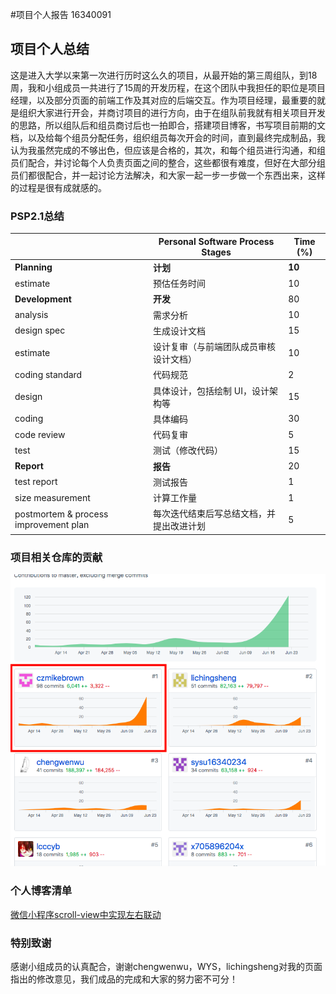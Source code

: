 #项目个人报告 16340091

## 项目个人总结
这是进入大学以来第一次进行历时这么久的项目，从最开始的第三周组队，到18周，我和小组成员一共进行了15周的开发历程，在这个团队中我担任的职位是项目经理，以及部分页面的前端工作及其对应的后端交互。作为项目经理，最重要的就是组织大家进行开会，并商讨项目的进行方向，由于在组队前我就有相关项目开发的思路，所以组队后和组员商讨后也一拍即合，搭建项目博客，书写项目前期的文档，以及给每个组员分配任务，组织组员每次开会的时间，直到最终完成制品，我认为我虽然完成的不够出色，但应该是合格的，其次，和每个组员进行沟通，和组员们配合，并讨论每个人负责页面之间的整合，这些都很有难度，但好在大部分组员们都很配合，并一起讨论方法解决，和大家一起一步一步做一个东西出来，这样的过程是很有成就感的。
### PSP2.1总结

|                                       | Personal Software Process Stages         | Time (%) |
| ------------------------------------- | ---------------------------------------- | -------- |
| **Planning**                          | **计划**                                 | **10**   |
| estimate                              | 预估任务时间                             | 10       |
| **Development**                       | **开发**                                 | 80       |
| analysis                              | 需求分析                                 | 10       |
| design spec                           | 生成设计文档                             | 15        |
| estimate                              | 设计复审（与前端团队成员审核设计文档）   | 10       |
| coding standard                       | 代码规范                                 | 2        |
| design                                | 具体设计，包括绘制 UI，设计架构等        | 15       |
| coding                                | 具体编码                                 | 30       |
| code review                           | 代码复审                                 | 5        |
| test                                  | 测试（修改代码）                         | 15       |
| **Report**                            | **报告**                                 | 20       |
| test report                           | 测试报告                                 | 1        |
| size measurement                      | 计算工作量                               | 1        |
| postmortem & process improvement plan | 每次迭代结束后写总结文档，并提出改进计划 | 5        |

### 项目相关仓库的贡献
![个人贡献](https://github.com/preorderingmenugroup/SYSU-preordering_menu/blob/master/document/finalReport/image/16340091.png?raw=true)
### 个人博客清单
 [微信小程序scroll-view中实现左右联动](https://blog.csdn.net/qq_42026528/article/details/94280829)
### 特别致谢
感谢小组成员的认真配合，谢谢chengwenwu，WYS，lichingsheng对我的页面指出的修改意见，我们成品的完成和大家的努力密不可分！



